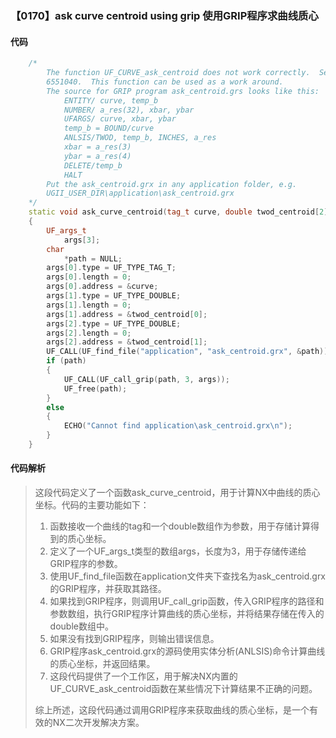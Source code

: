 ### 【0170】ask curve centroid using grip 使用GRIP程序求曲线质心

#### 代码

```cpp
    /*  
        The function UF_CURVE_ask_centroid does not work correctly.  See PR  
        6551040.  This function can be used as a work around.  
        The source for GRIP program ask_centroid.grs looks like this:  
            ENTITY/ curve, temp_b  
            NUMBER/ a_res(32), xbar, ybar  
            UFARGS/ curve, xbar, ybar  
            temp_b = BOUND/curve  
            ANLSIS/TWOD, temp_b, INCHES, a_res  
            xbar = a_res(3)  
            ybar = a_res(4)  
            DELETE/temp_b  
            HALT  
        Put the ask_centroid.grx in any application folder, e.g.  
        UGII_USER_DIR\application\ask_centroid.grx  
    */  
    static void ask_curve_centroid(tag_t curve, double twod_centroid[2])  
    {  
        UF_args_t  
            args[3];  
        char  
            *path = NULL;  
        args[0].type = UF_TYPE_TAG_T;  
        args[0].length = 0;  
        args[0].address = &curve;  
        args[1].type = UF_TYPE_DOUBLE;  
        args[1].length = 0;  
        args[1].address = &twod_centroid[0];  
        args[2].type = UF_TYPE_DOUBLE;  
        args[2].length = 0;  
        args[2].address = &twod_centroid[1];  
        UF_CALL(UF_find_file("application", "ask_centroid.grx", &path));  
        if (path)  
        {  
            UF_CALL(UF_call_grip(path, 3, args));  
            UF_free(path);  
        }  
        else  
        {  
            ECHO("Cannot find application\ask_centroid.grx\n");  
        }  
    }

```

#### 代码解析

> 这段代码定义了一个函数ask_curve_centroid，用于计算NX中曲线的质心坐标。代码的主要功能如下：
>
> 1. 函数接收一个曲线的tag和一个double数组作为参数，用于存储计算得到的质心坐标。
> 2. 定义了一个UF_args_t类型的数组args，长度为3，用于存储传递给GRIP程序的参数。
> 3. 使用UF_find_file函数在application文件夹下查找名为ask_centroid.grx的GRIP程序，并获取其路径。
> 4. 如果找到GRIP程序，则调用UF_call_grip函数，传入GRIP程序的路径和参数数组，执行GRIP程序计算曲线的质心坐标，并将结果存储在传入的double数组中。
> 5. 如果没有找到GRIP程序，则输出错误信息。
> 6. GRIP程序ask_centroid.grx的源码使用实体分析(ANLSIS)命令计算曲线的质心坐标，并返回结果。
> 7. 这段代码提供了一个工作区，用于解决NX内置的UF_CURVE_ask_centroid函数在某些情况下计算结果不正确的问题。
>
> 综上所述，这段代码通过调用GRIP程序来获取曲线的质心坐标，是一个有效的NX二次开发解决方案。
>

